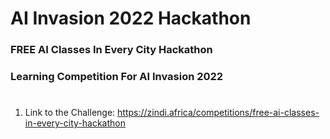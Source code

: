 # AI Invasion 2022 Hackathon

### FREE AI Classes In Every City Hackathon
### Learning Competition For AI Invasion 2022

#

1. Link to the Challenge: https://zindi.africa/competitions/free-ai-classes-in-every-city-hackathon
